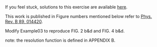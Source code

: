 If you feel stuck, solutions to this exercise are available [here](solution).

This work is published in  Figure numbers mentioned below refer to [Phys. Rev. B 89, 014420](http://journals.aps.org/prb/abstract/10.1103/PhysRevB.89.014420).

Modify Example03 to reproduce FIG. 2 b&d and FIG. 4 b&d.

note: the resolution function is defined in APPENDIX B.


